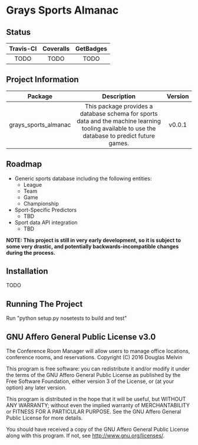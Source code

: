 # Grays Sports Almanac

## Status

| Travis-CI | Coveralls | GetBadges |
| :-------: | :-------: | :-------: |
| TODO | TODO |  TODO |

## Project Information
|         Package        |                                                                  Description                                                                     | Version |
| :--------------------: | :----------------------------------------------------------------------------------------------------------------------------------------------: | :-----: |
| grays\_sports\_almanac | This package provides a database schema for sports data and the machine learning tooling available to use the database to predict future games.  |  v0.0.1 |

## Roadmap
* Generic sports database including the following entities:
  * League
  * Team
  * Game
  * Championship
* Sport-Specific Predictors
  * TBD
* Sport data API integration
  * TBD

**NOTE: This project is still in very early development, so it is subject to some very drastic, and potentially backwards-incompatible changes during the process.**

## Installation

TODO

## Running The Project

Run "python setup.py nosetests to build and test"

## GNU Affero General Public License v3.0

The Conference Room Manager will allow users to manage office locations, conference rooms, and reservations.
Copyright (C) 2016  Douglas Melvin

This program is free software: you can redistribute it and/or modify it under the terms of the GNU Affero General Public License as published by the Free Software Foundation, either version 3 of the License, or (at your option) any later version.

This program is distributed in the hope that it will be useful, but WITHOUT ANY WARRANTY; without even the implied warranty of MERCHANTABILITY or FITNESS FOR A PARTICULAR PURPOSE.  See the GNU Affero General Public License for more details.

You should have received a copy of the GNU Affero General Public License along with this program.  If not, see <http://www.gnu.org/licenses/>.
